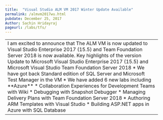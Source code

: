 ```yaml
---
title:  "Visual Studio ALM VM 2017 Winter Update Available"
permalink: /almvm2017wu.html
pubdate: December 25, 2017
Author: Sachin Hridayraj
pageurl: /labs/tfs/
---
```


<table class="mainTable" width="100%" border="0">
<tr><td class="mainTable" border="0">
I am excited to announce that The ALM VM is now updated to Visual Studio Enterprise 2017 (15.5) and Team Foundation Server 2018 
is now available.  Key highlights of the version
<br />
Update to Microsoft Visual Studio Enterprise 2017 (15.5) and Microsoft Visual Studio Team Foundation Server 2018
* We have got back Standard edition of SQL Server and Microsoft Test Manager in the VM
* We have added 6 new labs including **Azure** 
    * Collaboration Experiences for Development Teams with Wiki
    * Debugging with Snapshot Debugger
    * Managing Delivery Plans with Team Foundation Server 2018 
    * Authoring ARM Templates with Visual Studio
    * Building ASP.NET apps in Azure with SQL Database
</td>
</tr>
</table>
